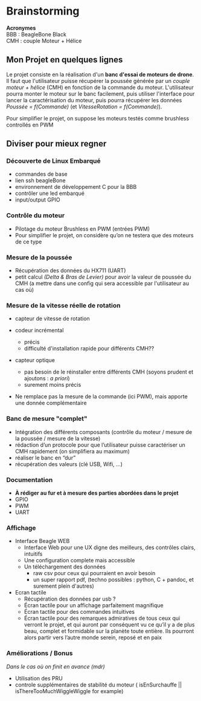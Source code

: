 # Brainstorming

**Acronymes**  
BBB : BeagleBone Black  
CMH : couple Moteur + Hélice

## Mon Projet en quelques lignes

Le projet consiste en la réalisation d'un **banc d'essai de moteurs de drone**. 
Il faut que l'utilisateur puisse récupérer la poussée générée par un *couple moteur + hélice* (CMH) 
en fonction de la commande du moteur. L'utilisateur pourra monter le moteur sur le banc facilement, 
puis utiliser l'interface pour lancer la caractérisation du moteur, puis pourra 
récupérer les données *Poussée = f(Commande)* (et *VitesseRotation = f(Commande)*).

Pour simplifier le projet, on suppose les moteurs testés comme brushless controllés en PWM

## Diviser pour mieux regner

### Découverte de Linux Embarqué
- commandes de base
- lien ssh beagleBone
- environnement de développement C pour la BBB
- contrôler une led embarqué
- input/output GPIO

### Contrôle du moteur
- Pilotage du moteur Brushless en PWM (entrées PWM)
- Pour simplifier le projet, on considère qu’on ne testera que des moteurs de ce type

### Mesure de la poussée
- Récupération des données du HX711 (UART)
- petit calcul *(Delta & Bras de Levier)* pour avoir la valeur de poussée du CMH (a mettre dans une config qui sera accessible par l'utilisateur au cas où)

### Mesure de la vitesse réelle de rotation
- capteur de vitesse de rotation
- codeur incrémental
    - précis
    - difficulté d'installation rapide pour différents CMH??
- capteur optique
    - pas besoin de le réinstaller entre différents CMH (soyons prudent et ajoutons : *a priori*)
    - surement moins précis


- Ne remplace pas la mesure de la commande (ici PWM), mais apporte une donnée complémentaire

### Banc de mesure "complet"
- Intégration des différents composants (contrôle du moteur / mesure de la poussée / mesure de la vitesse)
- rédaction d’un protocole pour que l’utilisateur puisse caractériser un CMH rapidement (on simplifiera au maximum)
- réaliser le banc en “dur”
- récupération des valeurs (clé USB, Wifi, …)

### Documentation
- **À rédiger au fur et à mesure des parties abordées dans le projet**
- GPIO
- PWM
- UART

### Affichage
- Interface Beagle WEB
    - Interface Web pour une UX digne des meilleurs, des contrôles clairs, intuitifs
    - Une configuration complete mais accessible
    - Un téléchargement des données
        - raw csv pour ceux qui pourraient en avoir besoin
        - un super rapport pdf, (techno possibles : python, C + pandoc, et surement plein d'autres)
- Ecran tactile
    - Récupération des données par usb ?
    - Écran tactile pour un affichage parfaitement magnifique
    - Écran tactile pour des commandes intuitives
    - Écran tactile pour des remarques admiratives de tous ceux qui verront le projet, et qui auront par conséquent vu ce qu’il y a de plus beau, complet et formidable sur la planète toute entière. Ils pourront alors partir vers l’autre monde serein, reposé et en paix

### Améliorations / Bonus
*Dans le cas où on finit en avance (mdr)*
- Utilisation des PRU
- controle supplémentaires de stabilité du moteur ( isEnSurchauffe || isThereTooMuchWiggleWiggle for example)
